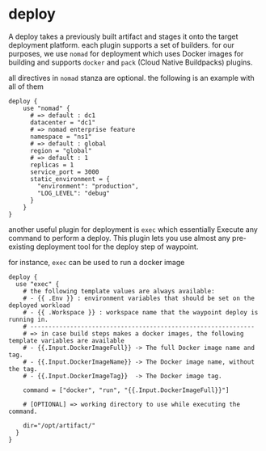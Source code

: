 # deploy

A deploy takes a previously built artifact and stages it onto the target deployment platform. each plugin supports a set of builders. for our purposes, we use `nomad` for deployment which uses Docker images for building and supports `docker` and `pack` (Cloud Native Buildpacks) plugins.

all directives in `nomad` stanza are optional. the following is an example with all of them

```hcl
deploy {
    use "nomad" {
      # => default : dc1
      datacenter = "dc1"
      # => nomad enterprise feature
      namespace = "ns1"
      # => default : global
      region = "global"
      # => default : 1
      replicas = 1
      service_port = 3000
      static_environment = {
        "environment": "production",
        "LOG_LEVEL": "debug"
      }
    }
}
```

another useful plugin for deployment is `exec` which essentially Execute any command to perform a deploy.
This plugin lets you use almost any pre-existing deployment tool for the deploy step of waypoint.

for instance, `exec` can be used to run a docker image 

```hcl
deploy {
  use "exec" {
    # the following template values are always available:
    # - {{ .Env }} : environment variables that should be set on the deployed workload
    # - {{ .Workspace }} : workspace name that the waypoint deploy is running in.
    # --------------------------------------------------------------
    # => in case build steps makes a docker images, the following template variables are available
    # - {{.Input.DockerImageFull}} -> The full Docker image name and tag.
    # - {{.Input.DockerImageName}} -> The Docker image name, without the tag.
    # - {{.Input.DockerImageTag}}  -> The Docker image tag.

    command = ["docker", "run", "{{.Input.DockerImageFull}}"]

    # [OPTIONAL] => working directory to use while executing the command.

    dir="/opt/artifact/"
  }
}
```